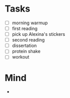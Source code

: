 # Tasks
- [ ] morning warmup
- [ ] first reading
- [ ] pick up Alexina's stickers
- [ ] second reading
- [ ] dissertation
- [ ] protein shake
- [ ] workout
# Mind
- 